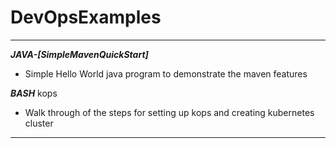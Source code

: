 # DevOpsExamples
--------------------------------------------------------------------------------------------------------------------
***JAVA-[SimpleMavenQuickStart]***
* Simple Hello World java program to demonstrate the maven features


***BASH*** kops
* Walk through of the steps for setting up kops and creating kubernetes cluster
--------------------------------------------------------------------------------------------------------------------
